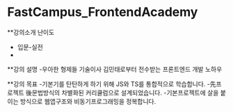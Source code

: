 # FastCampus_FrontendAcademy
**강의소개
난이도
- 입문-실전
- 
**강의 설명
-우아한 형제들 기술이사 김민태로부터 전수받는 프론트엔드 개발 노하우

**강의 목표
-기본기를 탄탄하게 하기 위해 JS와 TS를 통합적으로 학습합니다.
-先프로젝트 後문법방식의 차별화된 커리큘럼으로 설계되었습니다.
-기본프로젝트에 살을 붙이는 방식으로 웹앱구조와
비동기프로그래밍을 정복합니다.
